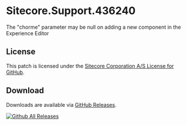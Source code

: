 # Sitecore.Support.436240
The &quot;chorme&quot; parameter may be null on adding a new component in the Experience Editor

## License  
This patch is licensed under the [Sitecore Corporation A/S License for GitHub](https://github.com/sitecoresupport/Sitecore.Support.436240/blob/master/LICENSE).  

## Download  
Downloads are available via [GitHub Releases](https://github.com/sitecoresupport/Sitecore.Support.436240/releases).  

[![Github All Releases](https://img.shields.io/github/downloads/SitecoreSupport/Sitecore.Support.436240/total.svg)](https://github.com/SitecoreSupport/Sitecore.Support.436240/releases)
